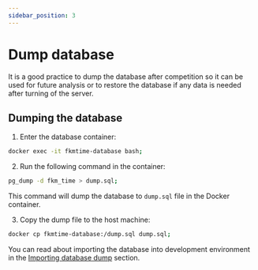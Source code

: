 ```yaml
---
sidebar_position: 3
---
```


# Dump database

It is a good practice to dump the database after competition so it can be used for future analysis or to restore the database if any data is needed after turning of the server.

## Dumping the database

1. Enter the database container:

```bash
docker exec -it fkmtime-database bash;
```

2. Run the following command in the container:

```bash
pg_dump -d fkm_time > dump.sql;
```

This command will dump the database to `dump.sql` file in the Docker container.

3. Copy the dump file to the host machine:

```bash
docker cp fkmtime-database:/dump.sql dump.sql;
```

You can read about importing the database into development environment in the [Importing database dump](/development/importing-database-dump) section.